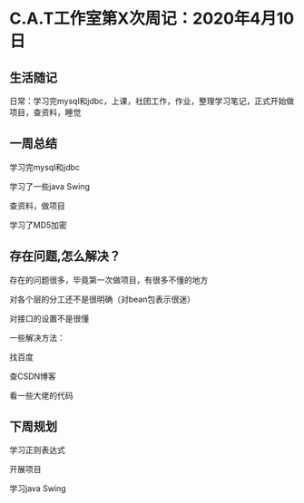 # C.A.T工作室第X次周记：2020年4月10日

## 生活随记

日常：学习完mysql和jdbc，上课，社团工作，作业，整理学习笔记，正式开始做项目，查资料，睡觉

## 一周总结

学习完mysql和jdbc

学习了一些java Swing

查资料，做项目

学习了MD5加密

## 存在问题,怎么解决？

存在的问题很多，毕竟第一次做项目，有很多不懂的地方

对各个层的分工还不是很明确（对bean包表示很迷）

对接口的设置不是很懂

一些解决方法：

找百度

查CSDN博客

看一些大佬的代码

## 下周规划

学习正则表达式

开展项目

学习java Swing